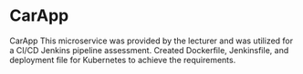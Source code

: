 # CarApp
CarApp
This microservice was provided by the lecturer and was utilized for a CI/CD Jenkins pipeline assessment. Created Dockerfile, Jenkinsfile, and deployment file for Kubernetes to achieve the requirements.
